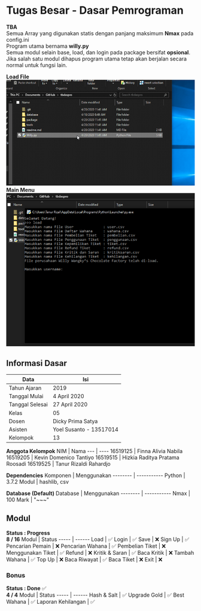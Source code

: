 # Tugas Besar - Dasar Pemrograman
**TBA** \
Semua Array yang digunakan statis dengan panjang maksimum **Nmax** pada config.ini \
Program utama bernama **willy.py** \
Semua modul selain base, load, dan login pada package bersifat **opsional**. \
Jika salah satu modul dihapus program utama tetap akan berjalan secara normal untuk fungsi lain. 


**Load File** \
![Load File](/package/images/loadfile.gif) \
**Main Menu** \
![Main Menu](/package/images/mainmenu.gif)

## Informasi Dasar
Data | Isi
---- | ---
Tahun Ajaran    | 2019
Tanggal Mulai   | 4 April 2020
Tanggal Selesai | 27 April 2020
Kelas           | 05
Dosen           | Dicky Prima Satya
Asisten         | Yoel Susanto - 13517014
Kelompok        | 13


**Anggota Kelompok**
NIM      | Nama
---      | ----
16519125 | Finna Alivia Nabila
16519205 | Kevin Domenico Tantiyo
16519515 | Hizkia Raditya Pratama Roosadi
16519525 | Tanur Rizaldi Rahardjo


**Dependencies**
Komponen | Menggunakan
-------- | -----------
Python   | 3.7.2
Modul    | hashlib, csv

**Database (Default)**
Database | Menggunakan
-------- | -----------
Nmax     | 100
Mark     | "\~\~\~"


## Modul
**Status : Progress** \
**8 / 16**
Modul | Status
----- | ------
Load               | :white_check_mark:
Login              | :white_check_mark:
Save               | :x:
Sign Up            | :white_check_mark:
Pencarian Pemain   | :x:
Pencarian Wahana   | :white_check_mark:
Pembelian Tiket    | :x:
Menggunakan Tiket  | :white_check_mark:
Refund             | :x:
Kritik & Saran     | :white_check_mark:
Baca Kritik        | :x:
Tambah Wahana      | :white_check_mark:
Top Up             | :x:
Baca Riwayat       | :white_check_mark:
Baca Tiket         | :x:
Exit               | :x:

### Bonus
**Status : Done** :white_check_mark: \
**4 / 4**
Modul | Status
----- | ------
Hash & Salt        | :white_check_mark:
Upgrade Gold       | :white_check_mark:
Best Wahana        | :white_check_mark:
Laporan Kehilangan | :white_check_mark:
